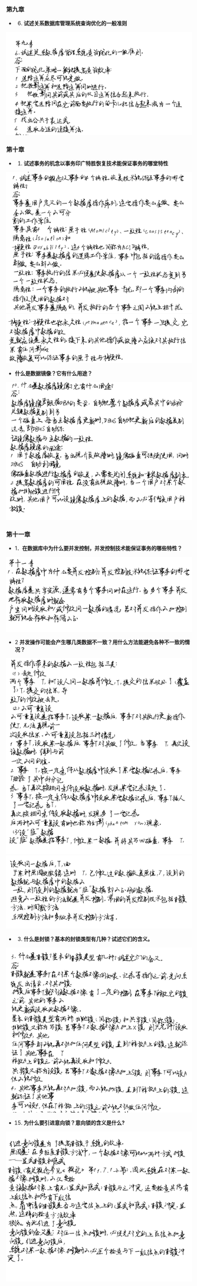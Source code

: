 
### 第九章

- 6. **试述关系数据库管理系统查询优化的一般准则** 

![](https://raw.githubusercontent.com/Clear-Love/image/main/image/20221127201555.png)





### 第十章

- 1. **试述事务的机念以事务印广特胜恢复技术能保证事务的哪堂特性**

![](https://raw.githubusercontent.com/Clear-Love/image/main/image/20221127202239.png)
![](https://raw.githubusercontent.com/Clear-Love/image/main/image/20221127202254.png)

- **什么是数据镜像？它有什么用途？**

![](https://raw.githubusercontent.com/Clear-Love/image/main/image/20221127202459.png)





### 第十一章

- 1．**在数据库中为什么要并发控制，并发控制技术能保证事务的哪些特性？**

![](https://raw.githubusercontent.com/Clear-Love/image/main/image/20221127202547.png)
- 2 **并发操作可能会产生哪几类数据不一致？用什么方法能避免各种不一致的情况？**

![](https://raw.githubusercontent.com/Clear-Love/image/main/image/20221127202954.png)
![](https://raw.githubusercontent.com/Clear-Love/image/main/image/20221127203014.png)

- 3. **什么是封锁？基本的封锁类型有几种？试述它们的含义。**

![](https://raw.githubusercontent.com/Clear-Love/image/main/image/20221127203324.png)



- 15. **为什么要引进意向锁？意向锁的含义是什么?**

![](https://raw.githubusercontent.com/Clear-Love/image/main/image/20221127203355.png)

